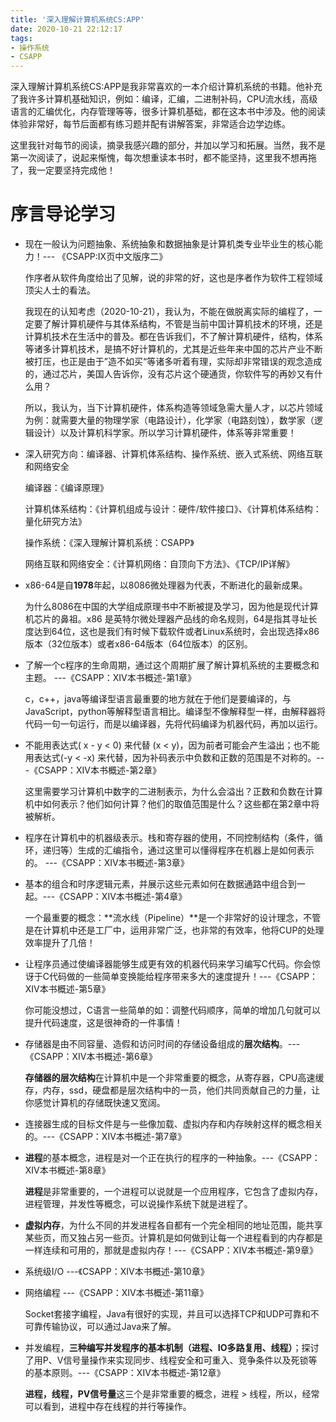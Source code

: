 ```yaml
---
title: '深入理解计算机系统CS:APP'
date: 2020-10-21 22:12:17
tags:
- 操作系统
- CSAPP
---
```


深入理解计算机系统CS:APP是我非常喜欢的一本介绍计算机系统的书籍。他补充了我许多计算机基础知识，例如：编译，汇编，二进制补码，CPU流水线，高级语言的汇编优化，内存管理等等，很多计算机基础，都在这本书中涉及。他的阅读体验非常好，每节后面都有练习题并配有讲解答案，非常适合边学边练。

这里我针对每节的阅读，摘录我感兴趣的部分，并加以学习和拓展。当然，我不是第一次阅读了，说起来惭愧，每次想重读本书时，都不能坚持，这里我不想再拖了，我一定要坚持完成他！

<!--more-->

# 序言导论学习

- 现在一般认为问题抽象、系统抽象和数据抽象是计算机类专业毕业生的核心能力！--- 《CSAPP:IX页中文版序二》

    作序者从软件角度给出了见解，说的非常的好，这也是序者作为软件工程领域顶尖人士的看法。

    我现在的认知考虑（2020-10-21），我认为，不能在做脱离实际的编程了，一定要了解计算机硬件与其体系结构，不管是当前中国计算机技术的环境，还是计算机技术在生活中的普及。都在告诉我们，不了解计算机硬件，结构，体系等诸多计算机技术，是搞不好计算机的，尤其是近些年来中国的芯片产业不断被打压，也正是由于”造不如买“等诸多听着有理，实际却非常错误的观念造成的，通过芯片，美国人告诉你，没有芯片这个硬通货，你软件写的再妙又有什么用？

    所以，我认为，当下计算机硬件，体系构造等领域急需大量人才，以芯片领域为例：就需要大量的物理学家（电路设计），化学家（电路刻蚀），数学家（逻辑设计）以及计算机科学家。所以学习计算机硬件，体系等非常重要！

- 深入研究方向：编译器、计算机体系结构、操作系统、嵌入式系统、网络互联和网络安全

    编译器：《编译原理》

    计算机体系结构：《计算机组成与设计：硬件/软件接口》、《计算机体系结构：量化研究方法》

    操作系统：《深入理解计算机系统：CSAPP》

    网络互联和网络安全：《计算机网络：自顶向下方法》、《TCP/IP详解》

- x86-64是自**1978**年起，以8086微处理器为代表，不断进化的最新成果。

    为什么8086在中国的大学组成原理书中不断被提及学习，因为他是现代计算机芯片的鼻祖。x86 是英特尔微处理器产品线的命名规则，64是指其寻址长度达到64位，这也是我们有时候下载软件或者Linux系统时，会出现选择x86版本（32位版本）或者x86-64版本（64位版本）的区别。

- 了解一个c程序的生命周期，通过这个周期扩展了解计算机系统的主要概念和主题。 ---《CSAPP：XIV本书概述-第1章》

    c，c++，java等编译型语言最重要的地方就在于他们是要编译的，与JavaScript，python等解释型语言相比。编译型不像解释型一样，由解释器将代码一句一句运行，而是以编译器，先将代码编译为机器代码，再加以运行。

- 不能用表达式( x - y < 0) 来代替 (x < y)，因为前者可能会产生溢出；也不能用表达式(-y < -x) 来代替，因为补码表示中负数和正数的范围是不对称的。---《CSAPP：XIV本书概述-第2章》

    这里需要学习计算机中数字的二进制表示，为什么会溢出？正数和负数在计算机中如何表示？他们如何计算？他们的取值范围是什么？这些都在第2章中将被解析。

- 程序在计算机中的机器级表示。栈和寄存器的使用，不同控制结构（条件，循环，递归等）生成的汇编指令，通过这里可以懂得程序在机器上是如何表示的。 ---《CSAPP：XIV本书概述-第3章》

- 基本的组合和时序逻辑元素，并展示这些元素如何在数据通路中组合到一起。---《CSAPP：XIV本书概述-第4章》

    一个最重要的概念：**流水线（Pipeline）**是一个非常好的设计理念，不管是在计算机中还是工厂中，运用非常广泛，也非常的有效率，他将CUP的处理效率提升了几倍！

- 让程序员通过使编译器能够生成更有效的机器代码来学习编写C代码。你会惊讶于C代码做的一些简单变换能给程序带来多大的速度提升！---《CSAPP：XIV本书概述-第5章》

    你可能没想过，C语言一些简单的如：调整代码顺序，简单的增加几句就可以提升代码速度，这是很神奇的一件事情！

- 存储器是由不同容量、造假和访问时间的存储设备组成的**层次结构**。---《CSAPP：XIV本书概述-第6章》

    **存储器的层次结构**在计算机中是一个非常重要的概念，从寄存器，CPU高速缓存，内存，ssd，硬盘都是层次结构中的一员，他们共同贡献自己的力量，让你感觉计算机的存储既快速又宽阔。

- 连接器生成的目标文件是与一些像加载、虚拟内存和内存映射这样的概念相关的。---《CSAPP：XIV本书概述-第7章》

- **进程**的基本概念，进程是对一个正在执行的程序的一种抽象。---《CSAPP：XIV本书概述-第8章》

    **进程**是非常重要的，一个进程可以说就是一个应用程序，它包含了虚拟内存，进程管理，并发性等概念，可以说操作系统下就是进程了。

- **虚拟内存**，为什么不同的并发进程各自都有一个完全相同的地址范围，能共享某些页，而又独占另一些页。计算机是如何做到让每一个进程看到的内存都是一样连续和可用的，那就是虚拟内存！---《CSAPP：XIV本书概述-第9章》

- 系统级I/O ---《CSAPP：XIV本书概述-第10章》

- 网络编程 ---《CSAPP：XIV本书概述-第11章》

    Socket套接字编程，Java有很好的实现，并且可以选择TCP和UDP可靠和不可靠传输协议，可以通过Java来了解。

- 并发编程，**三种编写并发程序的基本机制（进程、IO多路复用、线程）**；探讨了用P、V信号量操作来实现同步、线程安全和可重入、竞争条件以及死锁等的基本原则。---《CSAPP：XIV本书概述-第12章》

    **进程，线程，PV信号量**这三个是非常重要的概念，进程 > 线程，所以，经常可以看到，进程中存在线程的并行等操作。